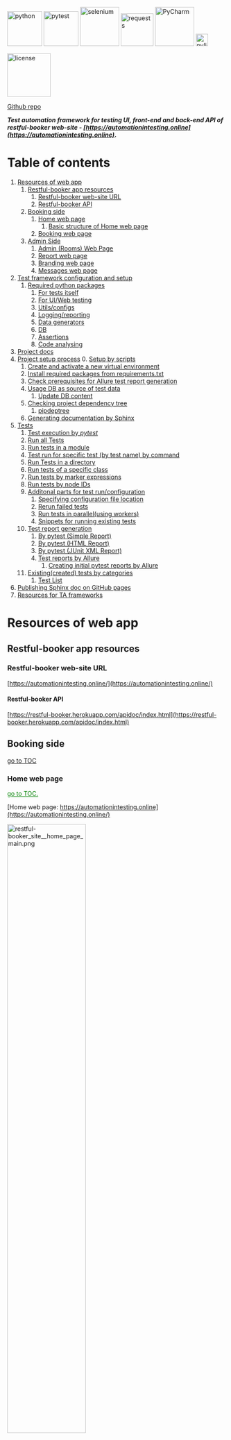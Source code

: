 <!-- Header Section -->
<p align="left">
  <img alt="python" src="https://img.shields.io/badge/python-3670A0?style=for-the-badge&logo=python&logoColor=ffdd54" width="80"/>
  <img alt="pytest" src="https://img.shields.io/badge/py-test-blue?logo=pytest" width="80"/>
  <img alt="selenium" src="https://img.shields.io/badge/-selenium-%43B02A?style=for-the-badge&logo=selenium&logoColor=white" width="90"/>
  <img alt="requests" src="https://img.shields.io/badge/-requests-%43B02A?style=for-the-badge&logo=requests&logoColor=white" width="75"/>
  <img alt="PyCharm" src="https://img.shields.io/badge/pycharm-143?style=for-the-badge&logo=pycharm&logoColor=black&color=black&labelColor=green" width="90"/>
  <img alt="pylint" src="https://raw.githubusercontent.com/pylint-dev/pylint/main/doc/logo.png" width="28"/>
</p>
<p>
  <img alt="license" src="https://img.shields.io/badge/license-MIT-yellow?style=for-the-badge" width="100"/>
</p>

[Github repo]()

**_Test automation framework for testing UI, front-end and back-end API of restful-booker
web-site - [https://automationintesting.online](https://automationintesting.online)_.**

# Table of contents <div id="toc"></div>

1. [Resources of web app](#resources-of-web-app)
    1. [Restful-booker app resources](#restful-booker-app-resources)
        1. [Restful-booker web-site URL](#restful-booker-web-site-url)
        2. [Restful-booker API](#restful-booker-api)
    2. [Booking side](#booking-side)
        1. [Home web page](#home-web-page)
            1. [Basic structure of Home web page](#basic-structure-of-home-web-page)
        2. [Booking web page](#booking-web-page)
    3. [Admin Side](#admin-side)
        1. [Admin (Rooms) Web Page](#admin-rooms-web-page)
        2. [Report web page](#report-web-page)
        3. [Branding web page](#branding-web-page)
        4. [Messages web page](#messages-web-page)
2. [Test framework configuration and setup](#test-framework-configuration-and-setup)
    1. [Required python packages](#required-python-packages)
        1. [For tests itself](#for-tests-itself)
        2. [For UI/Web testing](#for-uiweb-testing)
        3. [Utils/configs](#utilsconfigs)
        4. [Logging/reporting](#loggingreporting)
        5. [Data generators](#data-generators)
        6. [DB](#db)
        7. [Assertions](#assertions)
        8. [Code analysing](#code-analysing)
3. [Project docs](#project-docs)
4. [Project setup process](#project-setup-process)
    0. [Setup by scripts](#0setup-by-scripts)
    1. [Create and activate a new virtual environment](#1-create-and-activate-a-new-virtual-environment)
    2. [Install required packages from requirements.txt](#2-install-required-packages-from-requirementstxt)
    3. [Check prerequisites for Allure test report generation](#3-check-prerequisites-for-allure-test-report-generation)
    4. [Usage DB as source of test data](#4-usage-db-as-source-of-test-data)
        1. [Update DB content](#1-update-db-content)
    5. [Checking project dependency tree](#checking-project-dependency-tree)
        1. [pipdeptree](#pipdeptree)
    6. [Generating documentation by Sphinx](#generating-documentation-by-sphinx)
5. [Tests](#tests)
    1. [Test execution by _pytest_](#test-execution-by-_pytest_)
    1. [Run all Tests](#run-all-tests)
    2. [Run tests in a module](#run-tests-in-a-module)
    3. [Test run for specific test (by test name) by command](#test-run-for-specific-test-by-test-name-by-command)
    4. [ Run Tests in a directory](#run-tests-in-a-directory)
    6. [Run tests of a specific class](#run-tests-of-a-specific-class)
    7. [Run tests by marker expressions](#run-tests-by-marker-expressions)
    5. [Run tests by node IDs](#run-tests-by-node-ids)
    8. [Additonal parts for test run/configuration](#additional-parts-for-test-runconfiguration)
        1. [Specifying configuration file location](#specifying-configuration-file-location)
        2. [Rerun failed tests](#rerun-failed-tests)
        3. [Run tests in parallel(using workers)](#run-tests-in-parallelusing-workers)
        4. [Snippets for running existing tests](#snippets-for-running-existing-tests)
    9. [Test report generation](#test-report-generation)
        1. [By pytest (Simple Report)](#by-pytest-simple-report)
        2. [By pytest (HTML Report)](#by-pytest-html-report)
        3. [By pytest (JUnit XML Report)](#by-pytest-junit-xml-report)
        4. [Test reports by Allure](#test-reports-by-allure)
            1. [Creating initial pytest reports by Allure](#creating-initial-pytest-reports-by-allure-)
    2. [Existing(created) tests by categories](#existingcreated-tests-by-categories)
        1. [Test List](#test-list)
6. [Publishing Sphinx doc on GitHub pages](#publishing-sphinx-doc-on-github-pages)
7. [Resources for TA frameworks](#resources-for-ta-frameworks)

# Resources of web app

## Restful-booker app resources

### Restful-booker web-site URL

[https://automationintesting.online/](https://automationintesting.online/)

#### Restful-booker API

[https://restful-booker.herokuapp.com/apidoc/index.html](https://restful-booker.herokuapp.com/apidoc/index.html)

## Booking side

[go to TOC](#table-of-contents)

### Home web page

<a href="#toc" style="color: green;">go to TOC.</a>

[Home web page: https://automationintesting.online](https://automationintesting.online/)

<img src="project_related_data\pic\restful-booker_site__home_page_main.png" alt="restful-booker_site__home_page_main.png" style="width:60%;">

#### Basic structure of home web page

    ```
        logo(picture)
            welcome_text
        rooms_section
            room_section
                hotel_picture
                hotel_room_description
                    hotel_room_description_header
                        hotel_room_type
                        hotel_room_wheelchair_option
                    hotel_room_description_title
                    hotel_room_options
                        hotel_room_option_wifi
                        hotel_room_option_refreshments
                        hotel_room_option_tv
                        hotel_room_option_safe
                        hotel_room_option_radio
                        hotel_room_option_views
                    hotel_room_booking_button
                booker_contact_form
                    name_input_form
                    email_input_form
                    phone_input_form
                    subject_input_form
                    message_input_form
                    submit_button_on_contact_form
                    alert_booker_form
                hotel_contact_details_field
                map_picture
                footer_panel
                    site_owner_info
                    cookie_policy_link
                    privacy_policy_link
                    admin_panel_link
    ```

## Booking web page

<a href="#toc" style="color: green;">go to TOC.</a>

[Booking web page: https://automationintesting.online](https://automationintesting.online/)

Same URL as for Home page but with additional components on the page

<img src="project_related_data\pic\restful-booker_site__book_this_room_page.png" alt="restful-booker_site__home_page_main.png" style="width:60%;">

## Admin side

### Admin (Rooms) web page

<a href="#toc" style="color: green;">go to TOC.</a>

[Home web page: https://automationintesting.online/#/admin/](https://automationintesting.online/#/admin/)

<img src="project_related_data\pic\restful-booker_site__admin-room_page.png" alt="restful-booker_site__admin-room_page.png" style="width:70%;">

### Report web page

<a href="#toc" style="color: green;">go to TOC.</a>

[Report web page: https://automationintesting.online/#/admin/report](https://automationintesting.online/#/admin/)

<img src="project_related_data\pic\restful-booker_site__report_page.png" alt="restful-booker_site__report_page.png" style="width:70%;">

### Branding web page

<a href="#toc" style="color: green;">go to TOC.</a>

[Branding web page: https://automationintesting.online/#/admin/branding](https://automationintesting.online/#/admin/)

<img src="project_related_data\pic\restful-booker_site__branding_page.png" alt="restful-booker_site__branding_page.png" style="width:70%;">

### Messages web page

<a href="#toc" style="color: green;">go to TOC.</a>

[Messages web page: https://automationintesting.online/#/admin/messages](https://automationintesting.online/#/admin/messages)

<img src="project_related_data\pic\restful-booker_site__messages_page.png" alt="restful-booker_site__messages_page.png" style="width:70%;">

# Test framework configuration and setup

## Required python packages

<a href="#toc" style="color: green;">go to TOC.</a>

In this project used 'pip-tools' and approach to use high-level dependency tree. Main required packages presented
in `requirements.in`. All used Python packages for the current project are generates in `requirements.txt`

Below is the list of main packages with references

### For tests itself

<a href="#toc" style="color: green;">go to TOC.</a>

* **pytest**
    * pypi.org docs: [https://pypi.org/project/pytest/](https://pypi.org/project/pytest/)
    * related info: [https://docs.pytest.org/en/latest/](https://docs.pytest.org/en/latest/)
    ```bash
    pip install pytest
    ```

* **hypothesis**
    * pypi.org docs: [https://pypi.org/project/hypothesis/](https://pypi.org/project/hypothesis/)
    * related info: [https://hypothesis.works/](https://hypothesis.works/)
    ```bash
    pip install hypothesis
    ```

### For ui/web testing

[go to TOC](#toc)

* **selenium**
    * pypi.org docs: [https://pypi.org/project/selenium/](https://pypi.org/project/selenium/)
    * related info: [https://selenium-python.readthedocs.io/](https://selenium-python.readthedocs.io/)
    ```bash
    pip install selenium
    ```

* **webdriver-manager**
    * pypi.org docs: [https://pypi.org/project/webdriver-manager/](https://pypi.org/project/webdriver-manager/)
    * related info: [https://github.com/bonigarcia/webdrivermanager](https://github.com/bonigarcia/webdrivermanager)
    ```
    pip install webdriver-manager
    ```

### Utils/configs

[go to TOC](#toc)

* **mypy**
    * pypi.org docs: [https://pypi.org/project/mypy/](https://pypi.org/project/mypy/)
    * related info: [https://mypy-lang.org/](https://mypy-lang.org/)
    ```bash
    pip install mypy
    ```

* **python-dotenv**
    * pypi.org docs: [https://pypi.org/project/dotenv/](https://pypi.org/project/dotenv/)
    * related info: [https://www.dotenv.org/docs/languages/python](https://www.dotenv.org/docs/languages/python)
    ```bash
    pip install python-dotenv
    ```

* **pyyaml**
    * pypi.org docs: [https://pypi.org/project/PyYAML/](https://pypi.org/project/PyYAML/)
    * related info: [https://pyyaml.org/](https://pyyaml.org/)
    ```bash
    pip install pyyaml
    ```

* **configParser**
    * pypi.org docs: [https://pypi.org/project/configparser/](https://pypi.org/project/configparser/)
    * related
      info: [https://docs.python.org/3/library/configparser.html](https://docs.python.org/3/library/configparser.html)
    ```bash
    pip install configparser
    ```

* **openpyxl**
    * pypi.org docs: [https://pypi.org/project/openpyxl/](https://pypi.org/project/openpyxl/)
    * related info: [https://openpyxl.readthedocs.io/en/stable/](https://openpyxl.readthedocs.io/en/stable/)
    ```bash
    pip install openpyxl
    ```

* **pylint**
    * pypi.org docs: [https://pypi.org/project/pylint/](https://pypi.org/project/pylint/)
    * related info: [https://github.com/pylint-dev/pylint](https://github.com/pylint-dev/pylint)
    ```bash
    pip install pylint
    ```

  Generate a default configuration file for the Pylint code analyzer by
    ```bash
    pylint --generate-rcfile > pylint.rc
    ```

* **pyreverse**
    * pypi.org docs: [https://pypi.org/project/pyreverse/](https://pypi.org/project/pyreverse/)
    * related
      info:  [https://pylint.readthedocs.io/en/latest/pyreverse.html](https://pylint.readthedocs.io/en/latest/pyreverse.html)

  Pyreverse has now been integrated to
  pylint : [http://pypi.python.org/pypi/pylint/](http://pypi.python.org/pypi/pylint/)


* **pipdeptree**
    * pypi.org docs: [https://pypi.org/project/pipdeptree/](https://pypi.org/project/pipdeptree/)
    * related info: [https://github.com/tox-dev/pipdeptree](https://github.com/tox-dev/pipdeptree)

    ```bash
    pip install pipdeptree
    ```

* **invoke**
    * pypi.org docs: https://pypi.org/project/invoke/
    * related info: https://www.pyinvoke.org/

    ```bash
    pip install invoke
    ```

### Logging/reporting

* **allure**
    * pypi.org docs: [https://pypi.org/project/allure-pytest/](https://pypi.org/project/allure-pytest/)
    * related info: [https://allurereport.org/docs/pytest/](https://allurereport.org/docs/pytest/)
    ```bash
    pip install allure-pytest
    ```

* **pytest-html**
    * pypi.org docs: [https://pypi.org/project/pytest-html/](https://pypi.org/project/pytest-html/)
    * related info: [https://pytest-html.readthedocs.io/en/latest/](https://pytest-html.readthedocs.io/en/latest/)
    ```bash
    pip install pytest-html
    ```

* **loguru**
    * pypi.org docs: [https://pypi.org/project/loguru/](https://pypi.org/project/loguru/)
    * related info: [https://loguru.readthedocs.io/](https://loguru.readthedocs.io/)
    ```bash
    pip install loguru
    ```

### Data generators

[go to TOC](#toc)

* **wonderwords**
    * pypi.org docs: [https://pypi.org/project/wonderwords/](https://pypi.org/project/wonderwords/)
    * related info: [https://loguru.readthedocs.io/](https://loguru.readthedocs.io/)
    ```bash
    pip install wonderwords
    ```

* **Faker**
    * pypi.org docs: [https://pypi.org/project/Faker/](https://pypi.org/project/Faker/)
    * related info: [http://faker.rtfd.org/](http://faker.rtfd.org/)
    ```bash
    pip install Faker
    ```

### DB

* **mysql-connector-python**
    * pypi.org
      docs: [https://pypi.org/project/mysql-connector-python/](https://pypi.org/project/mysql-connector-python/)
    * related info: [https://dev.mysql.com/doc/connector-python/en/](https://dev.mysql.com/doc/connector-python/en/)
    ```bash
    pip install mysql-connector-python
    ```

### Assertions

[go to TOC](#toc)

* **PyHamcrest**
    * pypi.org docs: [https://pypi.org/project/PyHamcrest/](https://pypi.org/project/PyHamcrest/)
    * related info: [https://pyhamcrest.readthedocs.io/](https://pyhamcrest.readthedocs.io/)
    ```bash
    pip install PyHamcrest
    ```

* **regex**
    * pypi.org docs: [https://pypi.org/project/regex/](https://pypi.org/project/regex/)
    * related info: [https://github.com/mrabarnett/mrab-regex](https://github.com/mrabarnett/mrab-regex)
    ```bash
    pip install regex
    ```

### Code analysing

* **pylint**
    * pypi.org docs: [https://pypi.org/project/pylint/](https://pypi.org/project/pylint/)
    * related info: [https://pylint.readthedocs.io/en/latest/](https://pylint.readthedocs.io/en/latest/)
    ```bash
    pip install pylint
    ```

# Project docs

This project contains generated documentation by Sphinx
All documentation you can find by opening [index.html](docs/build/index.html) in the browser or
check [ta_framework_ui_api.pdf](docs/pdf_docs/ta_framework_ui_api.pdf)
Sphinx setup and generating process described [here](#generating-documentation-by-sphinx)

# Project setup process

<a href="#toc" style="color: green;">go to TOC.</a>

## 0.Setup by scripts

By default, you can use file:

1. `setup_env.bat` for Windows-based machine or
2. `setup_env.sh` UNIX-based
   for validating python version, installing all packages required for running current project.
   Otherwise, you can manually install everything using described steps below or fix some issues that appears while
   project was configured via scripted file.

## 1. Create and activate a new virtual environment:

<a href="#toc" style="color: green;">go to TOC.</a>

- **_Create virtual environment._**\
  Script below is creating environment with name 'env'.\
  If you want to create environment with unique name, please replace the env name using your env name in script\
  _python -m {here_is_your_venv_name} ../env_

  Working script for creating venv with name 'venv' is below:
    ```
    python -m venv ../env
    ```

  then activate it
    * for unix-based
  ```
  source ../venv/bin/activate
  ```
    * for windows
  ```
  .\.venv\Scripts\Activate
  ```

  If you like to have different name for the environment
  ```
  python -m venv {venv_for_project}   
  ```

  and then

  ```
  source {venv_for_project}/Scripts/activate
  ```

**_For deactivating created env use command_**

*
  ```shell
  deactivate
  ```

## 2. Install required packages from requirements.txt

<a href="#toc" style="color: green;">go to TOC.</a>

```shell
pip install -r requirements.txt
```

If **_requirements.txt_** file is missing request, or you have different configuration of the project after
installation, please check generate new  _requirements.txt_ file using command

```shell
pip-compile requirements.in
```

Created `requirements.txt` file will have all dependency for the project.

In case if you are using 'pip-tools' do next steps,

1. check `requirements.in` content for preventing conflicts with existing(venv/global) configurations.
2. compile requirements.txt by

```shell
pip-compile requirements.in
```

3. install dependencies by

```shell
pip install -r requirements.txt  
```

## 3. Check prerequisites for Allure test report generation

<a href="#toc" style="color: green;">go to TOC.</a>

1. Check your system on installed and available :
    * JAVA
      ```shell
      java -version
      ```

    * Node.js
      ```shell
      node -v
      ```

      If programs are missing install them using info below

2. Install Java 3
    * Download Java 3 [HERE](https://nodejs.org/en/download/package-manager)

3. Install Node.js
    * Download Node.js [HERE](https://nodejs.org/en/download/package-manager)

4. In command prompt, run the below command
    ```shell
    npm install -g allure-commandline

5. Add _npm_ and _allure-commandline_ to system path
    ```shell
    %AppData\Roaming\npm
    ```
   %AppData\Roaming\npm\node_modules\allure-commandline\bin

6. Check that system can have access to allure by
    ```shell
    allure --version
    ```

7. Install allure-pytest
    ```shell
   pip install allure-pytest
    ```
   or from your IDE

## 4. Usage DB as source of test data

<a href="#toc" style="color: green;">go to TOC.</a>

In case if your test data is stored in DB or external files, check the project configuration and adjust test data
manually.

### 1. Update DB content

<a href="#toc" style="color: green;">go to TOC.</a>

If you are using data from DB generate data based on your testing model or paste it manually
preferable to use pip install mysql-connector-python

## Checking project dependency tree

### pipdeptree

Basic Dependency Tree

```shell
pipdeptree
```

Dependency Tree in JSON Format

```shell
pipdeptree --json
```

Dependency Tree with Outdated Packages

```shell
pipdeptree --outdated
```

Dependency Tree for a Specific Package

```shell
pipdeptree -p <package_name>
```

Generate a Text Report and Save to File

```shell
pipdeptree > resources/project_dependencies.txt
```

Visualize Dependency Tree with Graphviz first install graphviz:

```shell
pip install graphviz
```

then generate a graphical representation:

```shell
pipdeptree --graph-output png > resources/project_dependencies.png
```

## Documentation

## Pydocstyle

To check your code for missing docstrings for current project selected pydocstyle.

```bash
pydocstyle core
````

### 3. **Check an Entire Directory**

To check all Python files in a specific directory, you can run:

bash
`pydocstyle path/to/your_directory/`

### 4. **Check with Specific Conventions**

You can specify the docstring conventions you want to enforce using the `--convention` flag. The available conventions
are:

- `google`
- `numpy`
- `pep257`

For example, to check using the Google style:

bash
`pydocstyle --convention=google path/to/your_directory/`

### 5. **Ignore Specific Errors**

If you want to ignore certain error codes, you can use the `--ignore` option followed by the error codes (
comma-separated). For example, to ignore error code D103 (missing docstring in public function):

bash
`pydocstyle --ignore=D103 path/to/your_directory/`

### 6. **Output Format**

You can change the output format using the `--format` option. The default format is a simple text output, but you can
change it to `json` for easier parsing:

bash
`pydocstyle --format=json path/to/your_directory/`

### 7. **Verbose Mode**

To see more detailed output, you can run `pydocstyle` in verbose mode:

bash
`pydocstyle --verbose path/to/your_directory/`

### 8. **Checking a Specific File or Line**

You can check a specific line in a file by appending the line number to the file path. For example, to check line 42
of `your_file.py`:

bash
`pydocstyle path/to/your_file.py:42`

### 9. **Show Available Error Codes**

To see a list of all available error codes and their meanings, use the `--help` option:

bash
`pydocstyle --help`

### Summary of Commands

- **Check a specific file**:

    ```bash
    pydocstyle path/to/your_file.py
    ```

- **Check an entire directory**:

    ```bash
    pydocstyle path/to/your_directory/
    ```

- **Specify conventions**:

    ```bash
    pydocstyle --convention=google path/to/your_directory/
    ```

- **Ignore specific errors**:

    ```bash
    pydocstyle --ignore=D103 path/to/your_directory/
    ```

- **Output in JSON format**:

    ```bash
    pydocstyle --format=json path/to/your_directory/
    ```

### Generating documentation by Sphinx

1. Install Sphinx in your project environment:

```bash
pip install sphinx
```

2. Set Up Sphinx in Your Project
   **!!! IMPORTANT**
   For more convenient usage of project structure to better create separate folder where will be stored all
   documentation and related Sphinx config files and folder. \
   For this project was created new folder `docs` and from that place all Sphinx related command should be executed.
   After navigation to the `docs` directory, run:
    ```bash
    sphinx-quickstart
    ```

This command will guide you through setting up Sphinx by asking several configuration questions.

Typical responses:

* **Separate source and build directories**: Yes
* **Project name**: [Your project name]
* **Author name**: [Your name]
* **Project version**: [Your project version]
* **Project language**: [en]

  This will generate\
  1. `source/` directory with a default `conf.py` file for configuration and some starter `.rst` (reStructuredText)
  files.\
  2.  `build/` directory (will be empty). It's default directory that will have all project related data if you will not
  use any different name for collecting generated Sphinx docs (pdf, html... etc).  
  It can be deleted or renamed if you want to have separate places for different types of generated docs. For this
  project will be generated documentation in HTML and PDF formats. Below you will find scripts and instructions for
  generating documents in PDF and HTML format using different Sphinx extensions.
  3. make.bat - default script file for generating docs on Windows OS
  4. Makefile - default script file for generating docs on UNIX base OS


3. Configure conf.py
   Edit the generated [conf.py](docs/source/conf.py) file located in the source/ directory to customize your
   documentation. Key configurations to include:

    * **_Extensions_**: Enable useful Sphinx extensions, such as autodoc for auto-generating documentation from your
      Python docstrings:

    ```python
    extensions = [
        'sphinx.ext.autodoc',
        'sphinx.ext.napoleon',  # For Google-style or NumPy-style docstrings
    ]
    ```

* **_Paths_**: Set the path for your Python modules to be included in the docs:

    ```python
    import os
    import sys
    sys.path.insert(0, os.path.abspath('../..'))
    ```

('../..')) line tells Python to add the parent directory (two levels up) to the Python module search path. This is
necessary when your project's files (modules, packages, etc.) are in a directory separate from the documentation (Sphinx
docs) directory.

By specifying ../.., you're telling Sphinx (and Python) to include the top-level project directory in its search path,
allowing it to find and import modules from the project directory while building the documentation.

* **_HTML Theme_**: You can set the theme for your HTML documentation (default is alabaster):
    ```python
    html_theme = 'sphinx_rtd_theme'  # Example: ReadTheDocs theme
    ```
* **Source file suffix***: Define which file extensions to look for:

    ```python
    source_suffix = ['.rst', '.md']
    ```

4. Install related to chosen Sphinx extensions packages.
    1. For 'sphinx_rtd_theme' theme execute

        ```bash
        pip install sphinx_rtd_theme
        ```
    2. For 'myst_parser' theme execute

        ```bash
        pip install myst_parser
        ```

    3. For 'rst2pdf' theme execute

        ```bash
        pip install rst2pdf
        ```


4. Document Your Code.

5. Generate reStructuredText (.rst) Files
   To automatically generate `.rst` files from your Python code, use sphinx-apidoc.
   This will generate a `source/` directory with .rst files that describe your modules and classes:

    ```bash
    sphinx-apidoc -o source/ path/to/your/module
    ```
   **!!! IMPORTANT**\
   For the current project all Sphinx documentation is stored in `docs` folder and script below should be executed from
   the project root folder

    ```bash
    sphinx-apidoc -o docs/source .
    ```

6. Build HTML Documentation

   **!!! IMPORTANT**\
   **For the current project script below should be executed from the project root folder.**\
   Once your `.rst` files are in place and `conf.py` is configured, you can build the HTML documentation:

    * on Windows OS
      ```bash
      sphinx-build -b html docs/source/ docs/html/
      ```
      where **_html_docs_** - custom defined name for storing generated html docs.

      If errors appears after generating docs try to clear the cached build.\
      Clear the `build/` directory by deleting it or running:

         ```bash
         sphinx-build -b html -E source/ html/
         ````
      The -E flag forces Sphinx to rebuild everything from scratch, avoiding potential caching issues.

    * on UNIX
        ```bash
        make html
        ```
      This command will generate the HTML files inside the build/html/ directory. Open the `index.html` file in your
      browser to view your documentation.

7. Build PDF Documentation

* on Windows OS
    ```bash
    sphinx-build -b pdf source/ pdf_docs/
    ```


8. View Documentation
   Navigate to the build/html/ directory and open index.html in your browser to view your generated documentation.

Additional Configurations (Optional)
Include Markdown files: If you want to include .md files, ensure the myst_parser is installed and enabled:

```bash
	pip install myst-parser
```

Then add it to `conf.py`:

```python
    extensions = ['myst_parser']
```

Customizing Themes: You can install additional Sphinx themes by running pip install <theme-name> and configuring
html_theme in `conf.py`.

# Tests

<a href="#toc" style="color: green;">go to TOC.</a>

More information about test runs by pytest you can
find [here](https://pytest-with-eric.com/introduction/pytest-run-single-test/)

## Test execution by _pytest_

<a href="#toc" style="color: green;">go to TOC.</a>

All tests are located in **_tests_** folder

### Run all Tests

<a href="#toc" style="color: green;">go to TOC.</a>

To run all the tests from the root directory, you can use the following command:

```shell 
python pytest
```

or just

```shell
pytest
```

You can add the -v flag to get more verbose output:

```shell 
python pytest -v
```

![python_pytest_verbose.png](project_related_data/pic/python_pytest_verbose.png)

You can enable live console logging using the pytest -s command too.

### Run tests in a module

<a href="#toc" style="color: green;">go to TOC.</a>

To run all tests in a specific file (module), use the following command:

`pytest tests/unit/test_functions.py`

### Test run for specific test (by test name) by command

<a href="#toc" style="color: green;">go to TOC.</a>

Use the `-k` option followed by the name of the test function or method you want to run

`python -k {some_test}}` e.g. `python -k test_dummy_test.py`

### Run tests in a directory

<a href="#toc" style="color: green;">go to TOC.</a>

Perhaps you may decide to split your tests by unit, integration, end-to-end, performance, regression and so on.\
If you need an overview of the various types of testing for your Python applications, this article on the types of\
software testing is a good introduction.\
In these cases it’s helpful to run tests within a specific directory, and you can use:

```
pytest {path_to_the_folder_with_test}
```

e.g.

```shell
pytest tests/dummy_tests
```

### Run tests by node IDs

<a href="#toc" style="color: green;">go to TOC.</a>

To run a specific test, you can use the test’s node ID, which is essentially its path in the syntax:\
`{filename.py}::{test_function_name}.`\
For example, to run the test_add_negative_numbers function in the test_functions.py file, you can use the following
command:

```shell
pytest  test/dummy_tests/test_functions.py::test_add_positive_numbers
```

This runs the **_test_add_positive_numbers_** test in the test_functions.py file.

### Run tests of a specific class

<a href="#toc" style="color: green;">go to TOC.</a>

You can also run all tests in a specific class. To do this, you use the :: operator followed by the class name.\
For example, to run all tests in the RegressionTests class, you can use the following command:

`pytest test/dummy_tests/test_functions.py::TestsUnit`

### Run tests by marker expressions

<a href="#toc" style="color: green;">go to TOC.</a>

By using markers, you can run specific groups of tests, exclude tests, and prioritize tests. This can help you to write
better tests and to get more value from your test suite.

We’ve covered several kinds of markers in the articles on Pytest Timeout, Pytest Skip Tests and Pytes Asyncio.

In Pytest, you can assign markers to your test functions using the @pytest.mark decorator. You can then use these
markers to run specific tests.

This is especially useful when you have different types of tests, such as fast and slow tests, and you want to run them
selectively.

Example of pytest written with markers presented below

```
@pytest.mark.unit
def test_one():
    result_of_doing = do_something()
    assert result_of_doing ==1
```

To run tests based on marker expressions, you use the -m flag followed by the marker name.

```
[pytest]
markers =
    unit : unit tests
    end_to_end  : end to end tests
    skip : slow tests`
```

command is

```
pytest -m unit
```

In case if ini file located not in the root directory marker should be passed via flag `-c` and valid configured path to
the ini file

## Additional parts for test run/configuration

### Specifying configuration file location

<a href="#toc" style="color: green;">go to TOC.</a>

The -c option allows you to specify the path to your pytest.ini file directly.

`pytest -c path/to/your/pytest.ini`\
example of usage for current project is ```pytest -c config/pytest.ini -m unit```

Better to set the PYTEST_ADDOPTS environment variable to include the config file path:

`export PYTEST_ADDOPTS="-c config/pytest.ini"`

### Rerun failed tests

Rerun for failed tests work after installation of `pytest-rerunfailures`

```shell
pip install pytest-rerunfailures
```

Check version of `pytest-rerunfailures`

```shell
pytest-rerunfailures --version
```

```shell
pytest --reruns 3 --alluredir="resources/project_test_reports/allure_reports
```

or in paralel

```shell
pytest  -n 10 --reruns 3 --alluredir="resources/project_test_reports/allure_reports"
```

_Full Command Breakdown_

`-n 10`: Runs tests in parallel using 10 worker processes.

`--reruns 3`: Reruns any failed tests up to 3 times.

`--alluredir="resources/project_test_reports/allure_reports"`: Specifies the directory to store Allure reports.

### Run tests in parallel(using workers)

**_Installing Required Plugins_**

Make sure you have the required plugins installed:

* for parallel test execution`pytest-xdist`

```shell
pytest -n 3 
```

_-n 4_: Runs tests in parallel using 4 worker processes.

### Snippets for running existing tests

<a href="#toc" style="color: green;">go to TOC.</a>

1. Test for checking home page (not a booking view)

```shell
pytest test/web_app_tests/test_login_page.py::test_check_main_section_of_home_page
```

## Test report generation

<a href="#toc" style="color: green;">go to TOC.</a>

### By pytest (Simple Report)

Simple pytest report generation in html format is possible by executing command

Short Traceback:

```shell
pytest --tb=short
```

Long Traceback (default):

```shell
pytest --tb=long
```

No Traceback (only show test results):

```shell
pytest --tb=short --disable-warnings
```

### By pytest (HTML Report)

```shell
pytest --html=resources/project_test_reports/pytest_reports/pytest_general_test_report.html
```

using workers

```shell
pytest -n 10 --html=resources/project_test_reports/pytest_html_reports/pytest_html_general_test_report.html
```

### By pytest (JUnit XML Report)

```shell
pytest --junitxml=resources/project_test_reports/pytest_junit_xml_reports/pytest_junit_xml_general_test_report.xml
```

### Test reports by Allure

<a href="#toc" style="color: green;">go to TOC.</a>

#### Creating initial pytest reports by Allure

<a href="#toc" style="color: green;">go to TOC.</a>
For generating Allure reports on the tests performed, you must first execute tests by pytest.
You need specify a path for the test results directory in the --alluredir command-line argument when running your tests.

```shell
pytest --alluredir="resources/test_report/allure_reports"
```

If any any error appears

* Check that the system statisfy Allure requirements.
* Confirm that all components installed, report folder is created.
  need to specify execution tests by pytests with specific output format.

When test execution completed , Allure reports generation starts after executing

```
allure serve {path_to_report_folder}
```

Example of command execution:

```
(.venv) {project_dir_path} allure serve "resources/allure_reports"
```

command that is applicable for the current project configuration is

```shell
allure serve "resources/test_report/allure_reports"
```

After successful execution of command allure starts server and provide server URL for checking allure report in the
browser.

## Existing(created) tests by categories

<a href="#toc" style="color: green;">go to TOC.</a>

### Test List

List of existing tests for the current project is possible to generate by executing python
script [make_list_of_tests.py](utilities/make_list_of_tests.py).
Result will be presented in the [list_of_all_project_tests.md](resources/list_of_all_project_tests.md). \
All tests are grouping by categories. \
IMPORTANT!!!
If you did any changes, please validate path to the test dir in
the [make_list_of_tests.py](utilities/make_list_of_tests.py)

# Publishing Sphinx doc on GitHub pages

1. Generate Sphinx HTML Docs (If docs were not created, see
   section [Generating documentation by Sphinx](#generating-documentation-by-sphinx))
2. Create a Separate Branch for Documentation (Optional but Recommended):
    * You can store the generated documentation in a dedicated branch, such as gh-pages, to keep it separate from your
      main project code
      ```bash
      git checkout --orphan gh-pages
      git rm -rf .
      ```
   * Add the generated HTML files: 
     ```bash
     cp -R docs/_build/html/* .
     git add .
     git commit -m "Publish Sphinx docs"
     git push origin gh-pages
     ```
3. Set Up GitHub Pages:
   * Go to your repository settings on GitHub.
   * Under Pages, select the branch (e.g., `gh-pages`) and folder (e.g., `/root` or `/docs`) where your documentation is stored.
    * Save the settings, and GitHub will publish your documentation at a URL like: 
    ```shell
    https://<username>.github.io/<repository-name>/
    ```
2. Create workflow file
2. Create separate branch on GitHub
    3. Create `gh-pages` branch if for some reason workflow `yaml` file failed to this from 1st attempt

## GitHub workflow configs



# Resources for TA frameworks

<a href="#toc" style="color: green;">go to TOC.</a>

- [Contact List App - web app for pure API testing](https://thinking-tester-contact-list.herokuapp.com/)
    - was available at 18 June 2024
- Web apps for testing
    - [OrangeHRM web app](https://opensource-demo.orangehrmlive.com/)
    - [httpbin.org - web app](https://httpbin.org/#/)
        - was available at 18 June 2024
        - the developer - [Website](https://kennethreitz.org/)
        - A simple HTTP Request & Response Service.
        - Run locally: `$ docker run -p 80:80 kennethreitz/httpbin`
        - [HTML form](https://httpbin.org/forms/post) that posts to `/post /forms/post`
        - was available at 18 June 2024
    - [tutorialsninja.com - web app](https://tutorialsninja.com/demo/)
        - was available at 18 June 2024